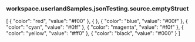 ### workspace.userlandSamples.jsonTesting.source.emptyStruct
[	{		"color": "red",		"value": "#f00"	},	{	},	{		"color": "blue",		"value": "#00f"	},	{		"color": "cyan",		"value": "#0ff"	},	{		"color": "magenta",		"value": "#f0f"	},	{		"color": "yellow",		"value": "#ff0"	},	{		"color": "black",		"value": "#000"	}]